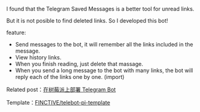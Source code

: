 I found that the Telegram Saved Messages is a better tool for unread links. 

But it is not posible to find deleted links. So I developed this bot! 

feature:

- Send messages to the bot, it will remember all the links included in the message.
- View history links.
- When you finish reading, just delete that massage.
- When you send a long message to the bot with many links, the bot will reply each of the links one by one. (import)

Related post：[在树莓派上部署 Telegram Bot](https://finctive.com/2020-11-telegram-bot-and-pi/)

Template：[FINCTIVE/telebot-pi-template](https://github.com/FINCTIVE/telebot-pi-template)
